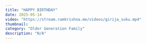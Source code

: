 ```yaml
---
title: "HAPPY BIRTHDAY"
date: 2025-05-14
video: "https://stream.ramkrishna.me/videos/girija_suku.mp4"
thumbnail: 
category: "Older Generation Family"
description: "N/A"
---
```


